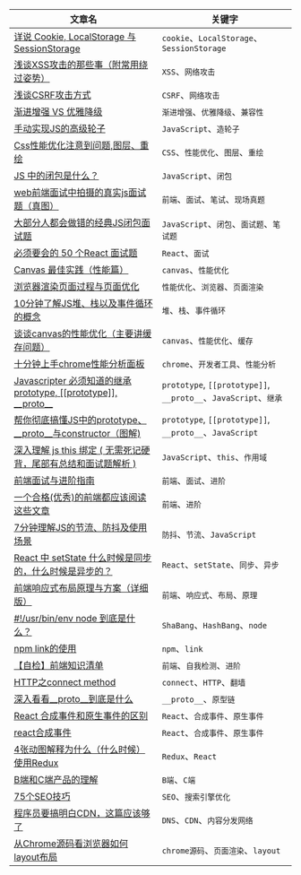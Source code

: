 
|文章名|关键字|
|-|-|
|[详说 Cookie, LocalStorage 与 SessionStorage](https://jerryzou.com/posts/cookie-and-web-storage/)|`cookie`、`LocalStorage`、`SessionStorage`|
|[浅谈XSS攻击的那些事（附常用绕过姿势）](https://zhuanlan.zhihu.com/p/26177815)|`XSS`、`网络攻击`|
|[浅谈CSRF攻击方式](https://www.cnblogs.com/hyddd/archive/2009/04/09/1432744.html)|`CSRF`、`网络攻击`|
|[渐进增强 VS 优雅降级](jhttps://www.jianshu.com/p/d313f1108862)|`渐进增强`、`优雅降级`、`兼容性`|
|[手动实现JS的高级轮子](http://www.conardli.top/docs/JavaScript/)|`JavaScript`、`造轮子`|
|[Css性能优化注意到问题,图层、重绘](https://segmentfault.com/a/1190000000490328)|`CSS`、`性能优化`、`图层`、`重绘`|
|[JS 中的闭包是什么？](https://zhuanlan.zhihu.com/p/22486908)|`JavaScript`、`闭包`|
|[web前端面试中拍摄的真实js面试题（真图）](https://www.jianshu.com/p/6ccbad87db0b)|`前端`、`面试`、`笔试`、`现场真题`|
|[大部分人都会做错的经典JS闭包面试题](https://www.cnblogs.com/xxcanghai/p/4991870.html)|`JavaScript`、`闭包`、`面试题`、`笔试题`|
|[必须要会的 50 个React 面试题](https://segmentfault.com/a/1190000018604138)|`React`、`面试`|
|[Canvas 最佳实践（性能篇）](https://fed.taobao.org/blog/taofed/do71ct/canvas-performance/?spm=taofed.blogs.blog-list.3.5b705ac8Abc3lh)|`canvas`、`性能优化`|
|[浏览器渲染页面过程与页面优化](https://segmentfault.com/a/1190000010298038)|`性能优化`、`浏览器`、`页面渲染`|
|[10分钟了解JS堆、栈以及事件循环的概念](https://juejin.im/post/5b1deac06fb9a01e643e2a95)|`堆`、`栈`、`事件循环`|
|[谈谈canvas的性能优化（主要讲缓存问题）](https://www.cnblogs.com/axes/p/3567364.html)|`canvas`、`性能优化`、`缓存`|
|[十分钟上手chrome性能分析面板](https://juejin.im/post/5b6d45216fb9a04fe91aa733)|`chrome`、`开发者工具`、`性能分析` |
|[Javascripter 必须知道的继承 prototype, \[\[prototype\]\], \_\_proto\_\_](https://medium.com/@peterchang_82818/javascripter-%E5%BF%85%E9%A0%88%E7%9F%A5%E9%81%93%E7%9A%84%E7%B9%BC%E6%89%BF%E5%9B%A0%E5%AD%90-prototype-prototype-proto-object-class-inheritace-nodejs-%E7%89%A9%E4%BB%B6-%E7%B9%BC%E6%89%BF-54102240a8b4)|`prototype`, `[[prototype]]`, `__proto__`、`JavaScript`、`继承`|
|[帮你彻底搞懂JS中的prototype、\_\_proto\_\_与constructor（图解)](https://blog.csdn.net/cc18868876837/article/details/81211729)|`prototype`, `[[prototype]]`, `__proto__`、`JavaScript`|
|[深入理解 js this 绑定 ( 无需死记硬背，尾部有总结和面试题解析 )](https://segmentfault.com/a/1190000011194676)|`JavaScript`、`this`、`作用域`|
|[前端面试与进阶指南](https://www.cxymsg.com/guide/)|`前端`、`面试`、`进阶`|
|[一个合格(优秀)的前端都应该阅读这些文章](https://juejin.im/post/5d387f696fb9a07eeb13ea60)|`前端`、`进阶`|
|[7分钟理解JS的节流、防抖及使用场景](https://juejin.im/post/5b8de829f265da43623c4261)|`防抖`、`节流`、`JavaScript`|
|[React 中 setState 什么时候是同步的，什么时候是异步的？](https://github.com/Advanced-Frontend/Daily-Interview-Question/issues/17)|`React`、`setState`、`同步`、`异步`|
|[前端响应式布局原理与方案（详细版）](https://juejin.im/post/5caaa230e51d452b672f9703#heading-6)|`前端`、`响应式`、`布局`、`原理`|
|[#!/usr/bin/env node 到底是什么？](https://juejin.im/post/5cb93cd651882578b148c637)|`ShaBang`、`HashBang`、`node`|
|[npm link的使用](https://www.jianshu.com/p/aaa7db89a5b2)|`npm`、`link`|
|[【自检】前端知识清单](http://www.conardli.top/blog/article/%E7%BB%BC%E5%90%88/%E3%80%90%E8%87%AA%E6%A3%80%E3%80%91%E5%89%8D%E7%AB%AF%E7%9F%A5%E8%AF%86%E6%B8%85%E5%8D%95.html)|`前端`、`自我检测`、`进阶`|
|[HTTP之connect method](https://www.jianshu.com/p/54357cdd4736)|`connect`、`HTTP`、`翻墙`|
|[深入看看\_\_proto\_\_到底是什么](https://blog.csdn.net/qq_29712603/article/details/51789832)|`__proto__`、`原型链`|
|[React 合成事件和原生事件的区别](https://www.jianshu.com/p/8d8f9aa4b033)|`React`、`合成事件`、`原生事件`|
|[react合成事件](https://www.cnblogs.com/celine-huang/p/11528223.html)|`React`、`合成事件`、`原生事件`|
|[4张动图解释为什么（什么时候）使用Redux](https://segmentfault.com/a/1190000012142449)|`Redux`、`React`|
|[B端和C端产品的理解](https://www.jianshu.com/p/5c702cdd3ca0)|`B端`、`C端`|
|[75个SEO技巧](https://ahrefs.com/blog/zh/seo-tips/)|`SEO`、`搜索引擎优化`|
|[程序员要搞明白CDN，这篇应该够了](https://juejin.im/post/5d2d8928f265da1b95708b97)|`DNS`、`CDN`、`内容分发网络`|
|[从Chrome源码看浏览器如何layout布局](https://www.rrfed.com/2017/02/26/chrome-layout/)|`chrome源码`、`页面渲染`、`layout`|



